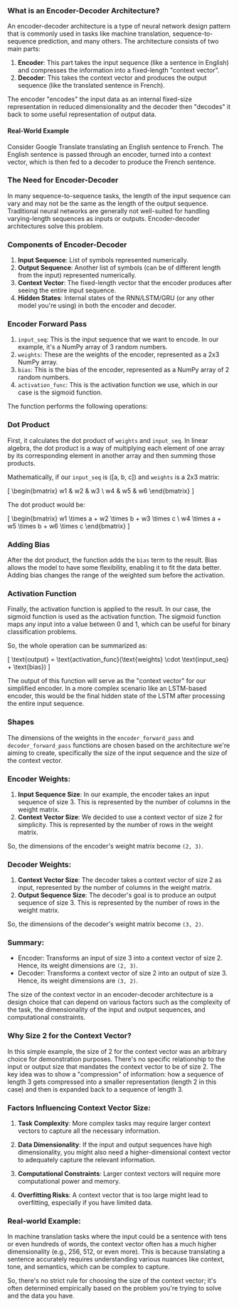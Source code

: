 ### What is an Encoder-Decoder Architecture?

An encoder-decoder architecture is a type of neural network design pattern that is commonly used in tasks like machine translation, sequence-to-sequence prediction, and many others. The architecture consists of two main parts:

1. **Encoder**: This part takes the input sequence (like a sentence in English) and compresses the information into a fixed-length "context vector". 
2. **Decoder**: This takes the context vector and produces the output sequence (like the translated sentence in French).

The encoder "encodes" the input data as an internal fixed-size representation in reduced dimensionality and the decoder then "decodes" it back to some useful representation of output data.

#### Real-World Example

Consider Google Translate translating an English sentence to French. The English sentence is passed through an encoder, turned into a context vector, which is then fed to a decoder to produce the French sentence.

### The Need for Encoder-Decoder

In many sequence-to-sequence tasks, the length of the input sequence can vary and may not be the same as the length of the output sequence. Traditional neural networks are generally not well-suited for handling varying-length sequences as inputs or outputs. Encoder-decoder architectures solve this problem.

### Components of Encoder-Decoder

1. **Input Sequence**: List of symbols represented numerically.
2. **Output Sequence**: Another list of symbols (can be of different length from the input) represented numerically.
3. **Context Vector**: The fixed-length vector that the encoder produces after seeing the entire input sequence.
4. **Hidden States**: Internal states of the RNN/LSTM/GRU (or any other model you're using) in both the encoder and decoder.

### Encoder Forward Pass

1. `input_seq`: This is the input sequence that we want to encode. In our example, it's a NumPy array of 3 random numbers.
2. `weights`: These are the weights of the encoder, represented as a 2x3 NumPy array.
3. `bias`: This is the bias of the encoder, represented as a NumPy array of 2 random numbers.
4. `activation_func`: This is the activation function we use, which in our case is the sigmoid function.

The function performs the following operations:

### Dot Product
First, it calculates the dot product of `weights` and `input_seq`. In linear algebra, the dot product is a way of multiplying each element of one array by its corresponding element in another array and then summing those products.

Mathematically, if our `input_seq` is \([a, b, c]\) and `weights` is a 2x3 matrix:

\[
\begin{bmatrix}
    w1 & w2 & w3 \\
    w4 & w5 & w6
\end{bmatrix}
\]

The dot product would be:

\[
\begin{bmatrix}
    w1 \times a + w2 \times b + w3 \times c \\
    w4 \times a + w5 \times b + w6 \times c
\end{bmatrix}
\]

### Adding Bias
After the dot product, the function adds the `bias` term to the result. Bias allows the model to have some flexibility, enabling it to fit the data better. Adding bias changes the range of the weighted sum before the activation.

### Activation Function
Finally, the activation function is applied to the result. In our case, the sigmoid function is used as the activation function. The sigmoid function maps any input into a value between 0 and 1, which can be useful for binary classification problems.

So, the whole operation can be summarized as:

\[
\text{output} = \text{activation_func}(\text{weights} \cdot \text{input_seq} + \text{bias})
\]

The output of this function will serve as the "context vector" for our simplified encoder. In a more complex scenario like an LSTM-based encoder, this would be the final hidden state of the LSTM after processing the entire input sequence.

### Shapes

The dimensions of the weights in the `encoder_forward_pass` and `decoder_forward_pass` functions are chosen based on the architecture we're aiming to create, specifically the size of the input sequence and the size of the context vector.

### Encoder Weights:

1. **Input Sequence Size**: In our example, the encoder takes an input sequence of size 3. This is represented by the number of columns in the weight matrix.
2. **Context Vector Size**: We decided to use a context vector of size 2 for simplicity. This is represented by the number of rows in the weight matrix.

So, the dimensions of the encoder's weight matrix become `(2, 3)`.

### Decoder Weights:

1. **Context Vector Size**: The decoder takes a context vector of size 2 as input, represented by the number of columns in the weight matrix.
2. **Output Sequence Size**: The decoder's goal is to produce an output sequence of size 3. This is represented by the number of rows in the weight matrix.

So, the dimensions of the decoder's weight matrix become `(3, 2)`.

### Summary:

- Encoder: Transforms an input of size 3 into a context vector of size 2. Hence, its weight dimensions are `(2, 3)`.
- Decoder: Transforms a context vector of size 2 into an output of size 3. Hence, its weight dimensions are `(3, 2)`.

The size of the context vector in an encoder-decoder architecture is a design choice that can depend on various factors such as the complexity of the task, the dimensionality of the input and output sequences, and computational constraints. 

### Why Size 2 for the Context Vector?

In this simple example, the size of 2 for the context vector was an arbitrary choice for demonstration purposes. There's no specific relationship to the input or output size that mandates the context vector to be of size 2. The key idea was to show a "compression" of information: how a sequence of length 3 gets compressed into a smaller representation (length 2 in this case) and then is expanded back to a sequence of length 3.

### Factors Influencing Context Vector Size:

1. **Task Complexity**: More complex tasks may require larger context vectors to capture all the necessary information.
  
2. **Data Dimensionality**: If the input and output sequences have high dimensionality, you might also need a higher-dimensional context vector to adequately capture the relevant information.
  
3. **Computational Constraints**: Larger context vectors will require more computational power and memory.

4. **Overfitting Risks**: A context vector that is too large might lead to overfitting, especially if you have limited data.

### Real-world Example:

In machine translation tasks where the input could be a sentence with tens or even hundreds of words, the context vector often has a much higher dimensionality (e.g., 256, 512, or even more). This is because translating a sentence accurately requires understanding various nuances like context, tone, and semantics, which can be complex to capture.

So, there's no strict rule for choosing the size of the context vector; it's often determined empirically based on the problem you're trying to solve and the data you have.

